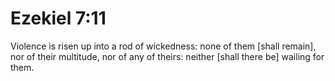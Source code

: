 # Ezekiel 7:11

Violence is risen up into a rod of wickedness: none of them [shall remain], nor of their multitude, nor of any of theirs: neither [shall there be] wailing for them.